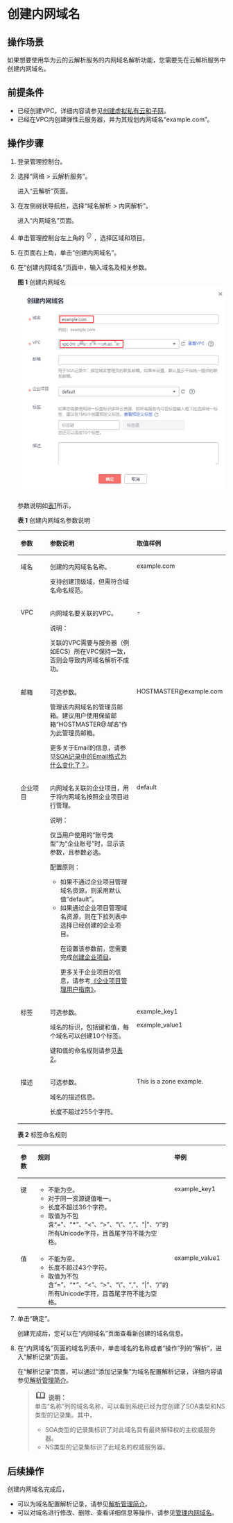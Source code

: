 # 创建内网域名<a name="zh-cn_topic_0057773658"></a>

## 操作场景<a name="section17322104314220"></a>

如果想要使用华为云的云解析服务的内网域名解析功能，您需要先在云解析服务中创建内网域名。

## 前提条件<a name="section1342411413431"></a>

-   已经创建VPC，详细内容请参见[创建虚拟私有云和子网](https://support.huaweicloud.com/usermanual-vpc/zh-cn_topic_0013935842.html)。
-   已经在VPC内创建弹性云服务器，并为其规划内网域名“example.com”。

## 操作步骤<a name="section16592461611"></a>

1.  登录管理控制台。
2.  选择“网络 \> 云解析服务”。

    进入“云解析”页面。

3.  在左侧树状导航栏，选择“域名解析 \> 内网解析”。

    进入“内网域名”页面。

4.  单击管理控制台左上角的![](figures/icon-region.png)，选择区域和项目。
5.  在页面右上角，单击“创建内网域名”。
6.  在“创建内网域名”页面中，输入域名及相关参数。

    **图 1**  创建内网域名<a name="fig98721441009"></a>  
    ![](figures/创建内网域名.png "创建内网域名")

    参数说明如[表1](#zh-cn_topic_0138290710_zh-cn_topic_0035467699_table2052132816642)所示。

    **表 1**  创建内网域名参数说明

    <a name="zh-cn_topic_0138290710_zh-cn_topic_0035467699_table2052132816642"></a>
    <table><thead align="left"><tr id="zh-cn_topic_0138290710_zh-cn_topic_0035467699_row5957484916642"><th class="cellrowborder" valign="top" width="18.11%" id="mcps1.2.4.1.1"><p id="zh-cn_topic_0138290710_zh-cn_topic_0035467699_p1063011916642"><a name="zh-cn_topic_0138290710_zh-cn_topic_0035467699_p1063011916642"></a><a name="zh-cn_topic_0138290710_zh-cn_topic_0035467699_p1063011916642"></a>参数</p>
    </th>
    <th class="cellrowborder" valign="top" width="50.629999999999995%" id="mcps1.2.4.1.2"><p id="zh-cn_topic_0138290710_zh-cn_topic_0035467699_p5573330716642"><a name="zh-cn_topic_0138290710_zh-cn_topic_0035467699_p5573330716642"></a><a name="zh-cn_topic_0138290710_zh-cn_topic_0035467699_p5573330716642"></a>参数说明</p>
    </th>
    <th class="cellrowborder" valign="top" width="31.259999999999998%" id="mcps1.2.4.1.3"><p id="zh-cn_topic_0138290710_zh-cn_topic_0035467699_p1810404816642"><a name="zh-cn_topic_0138290710_zh-cn_topic_0035467699_p1810404816642"></a><a name="zh-cn_topic_0138290710_zh-cn_topic_0035467699_p1810404816642"></a>取值样例</p>
    </th>
    </tr>
    </thead>
    <tbody><tr id="zh-cn_topic_0138290710_zh-cn_topic_0035467699_row2871871016642"><td class="cellrowborder" valign="top" width="18.11%" headers="mcps1.2.4.1.1 "><p id="zh-cn_topic_0138290710_zh-cn_topic_0035467699_p4451420716642"><a name="zh-cn_topic_0138290710_zh-cn_topic_0035467699_p4451420716642"></a><a name="zh-cn_topic_0138290710_zh-cn_topic_0035467699_p4451420716642"></a>域名</p>
    </td>
    <td class="cellrowborder" valign="top" width="50.629999999999995%" headers="mcps1.2.4.1.2 "><p id="zh-cn_topic_0138290710_zh-cn_topic_0035467699_p41211101203154"><a name="zh-cn_topic_0138290710_zh-cn_topic_0035467699_p41211101203154"></a><a name="zh-cn_topic_0138290710_zh-cn_topic_0035467699_p41211101203154"></a>创建的内网域名名称。</p>
    <p id="zh-cn_topic_0138290710_p58045962204247"><a name="zh-cn_topic_0138290710_p58045962204247"></a><a name="zh-cn_topic_0138290710_p58045962204247"></a>支持创建顶级域，但需符合域名命名规范。</p>
    </td>
    <td class="cellrowborder" valign="top" width="31.259999999999998%" headers="mcps1.2.4.1.3 "><p id="zh-cn_topic_0138290710_zh-cn_topic_0035467699_p6704856616642"><a name="zh-cn_topic_0138290710_zh-cn_topic_0035467699_p6704856616642"></a><a name="zh-cn_topic_0138290710_zh-cn_topic_0035467699_p6704856616642"></a>example.com</p>
    </td>
    </tr>
    <tr id="zh-cn_topic_0138290710_row16069279235858"><td class="cellrowborder" valign="top" width="18.11%" headers="mcps1.2.4.1.1 "><p id="zh-cn_topic_0138290710_p10405784235858"><a name="zh-cn_topic_0138290710_p10405784235858"></a><a name="zh-cn_topic_0138290710_p10405784235858"></a>VPC</p>
    </td>
    <td class="cellrowborder" valign="top" width="50.629999999999995%" headers="mcps1.2.4.1.2 "><p id="zh-cn_topic_0138290710_p37562215235858"><a name="zh-cn_topic_0138290710_p37562215235858"></a><a name="zh-cn_topic_0138290710_p37562215235858"></a>内网域名要关联的VPC。</p>
    <div class="note" id="note108145127371"><a name="note108145127371"></a><a name="note108145127371"></a><span class="notetitle"> 说明： </span><div class="notebody"><p id="p08151612103717"><a name="p08151612103717"></a><a name="p08151612103717"></a>关联的VPC需要与服务器（例如ECS）所在VPC保持一致，否则会导致内网域名解析不成功。</p>
    </div></div>
    </td>
    <td class="cellrowborder" valign="top" width="31.259999999999998%" headers="mcps1.2.4.1.3 "><p id="zh-cn_topic_0138290710_p22640607235858"><a name="zh-cn_topic_0138290710_p22640607235858"></a><a name="zh-cn_topic_0138290710_p22640607235858"></a>-</p>
    </td>
    </tr>
    <tr id="zh-cn_topic_0138290710_zh-cn_topic_0035467699_row3925088716642"><td class="cellrowborder" valign="top" width="18.11%" headers="mcps1.2.4.1.1 "><p id="zh-cn_topic_0138290710_p13135064235829"><a name="zh-cn_topic_0138290710_p13135064235829"></a><a name="zh-cn_topic_0138290710_p13135064235829"></a>邮箱</p>
    </td>
    <td class="cellrowborder" valign="top" width="50.629999999999995%" headers="mcps1.2.4.1.2 "><p id="zh-cn_topic_0138290710_p24427888103333"><a name="zh-cn_topic_0138290710_p24427888103333"></a><a name="zh-cn_topic_0138290710_p24427888103333"></a>可选参数。</p>
    <p id="zh-cn_topic_0138290710_zh-cn_topic_0035467699_p2836327016642"><a name="zh-cn_topic_0138290710_zh-cn_topic_0035467699_p2836327016642"></a><a name="zh-cn_topic_0138290710_zh-cn_topic_0035467699_p2836327016642"></a>管理该内网域名的管理员邮箱。建议用户使用保留邮箱“HOSTMASTER@<em id="zh-cn_topic_0138290710_i31584450204027"><a name="zh-cn_topic_0138290710_i31584450204027"></a><a name="zh-cn_topic_0138290710_i31584450204027"></a>域名</em>”作为此管理员邮箱。</p>
    <p id="zh-cn_topic_0138290710_p3894942320387"><a name="zh-cn_topic_0138290710_p3894942320387"></a><a name="zh-cn_topic_0138290710_p3894942320387"></a>更多关于Email的信息，请参见<a href="https://support.huaweicloud.com/dns_faq/dns_faq_009.html" target="_blank" rel="noopener noreferrer">SOA记录中的Email格式为什么变化了？</a>。</p>
    </td>
    <td class="cellrowborder" valign="top" width="31.259999999999998%" headers="mcps1.2.4.1.3 "><p id="zh-cn_topic_0138290710_zh-cn_topic_0035467699_p1572349716642"><a name="zh-cn_topic_0138290710_zh-cn_topic_0035467699_p1572349716642"></a><a name="zh-cn_topic_0138290710_zh-cn_topic_0035467699_p1572349716642"></a>HOSTMASTER@example.com</p>
    </td>
    </tr>
    <tr id="row75930206212"><td class="cellrowborder" valign="top" width="18.11%" headers="mcps1.2.4.1.1 "><p id="p78642492314"><a name="p78642492314"></a><a name="p78642492314"></a>企业项目</p>
    </td>
    <td class="cellrowborder" valign="top" width="50.629999999999995%" headers="mcps1.2.4.1.2 "><p id="p1121115222127"><a name="p1121115222127"></a><a name="p1121115222127"></a>内网域名关联的企业项目，用于将内网域名按照企业项目进行管理。</p>
    <div class="note" id="note16327534163315"><a name="note16327534163315"></a><a name="note16327534163315"></a><span class="notetitle"> 说明： </span><div class="notebody"><p id="zh-cn_topic_0035467702_p132813413310"><a name="zh-cn_topic_0035467702_p132813413310"></a><a name="zh-cn_topic_0035467702_p132813413310"></a>仅当用户使用的“账号类型”为“企业账号”时，显示该参数，且参数必选。</p>
    </div></div>
    <p id="p1775112323310"><a name="p1775112323310"></a><a name="p1775112323310"></a>配置原则：</p>
    <a name="ul1658222152111"></a><a name="ul1658222152111"></a><ul id="ul1658222152111"><li>如果不通过企业项目管理域名资源，则采用默认值“default”。</li><li>如果通过企业项目管理域名资源，则在下拉列表中选择已经创建的企业项目。<p id="zh-cn_topic_0035467702_p1159845914355"><a name="zh-cn_topic_0035467702_p1159845914355"></a><a name="zh-cn_topic_0035467702_p1159845914355"></a>在设置该参数前，您需要完成<a href="https://support.huaweicloud.com/usermanual-em/zh-cn_topic_0108763964.html" target="_blank" rel="noopener noreferrer">创建企业项目</a>。</p>
    <p id="zh-cn_topic_0035467702_p126542818294"><a name="zh-cn_topic_0035467702_p126542818294"></a><a name="zh-cn_topic_0035467702_p126542818294"></a>更多关于企业项目的信息，请参考<a href="https://support.huaweicloud.com/usermanual-em/em_am_0006.html" target="_blank" rel="noopener noreferrer">《企业项目管理用户指南》</a>。</p>
    </li></ul>
    </td>
    <td class="cellrowborder" valign="top" width="31.259999999999998%" headers="mcps1.2.4.1.3 "><p id="p1686416498320"><a name="p1686416498320"></a><a name="p1686416498320"></a>default</p>
    </td>
    </tr>
    <tr id="zh-cn_topic_0138290710_row648142632420"><td class="cellrowborder" valign="top" width="18.11%" headers="mcps1.2.4.1.1 "><p id="zh-cn_topic_0138290710_p18481122652416"><a name="zh-cn_topic_0138290710_p18481122652416"></a><a name="zh-cn_topic_0138290710_p18481122652416"></a>标签</p>
    </td>
    <td class="cellrowborder" valign="top" width="50.629999999999995%" headers="mcps1.2.4.1.2 "><p id="zh-cn_topic_0138290710_p18551159141412"><a name="zh-cn_topic_0138290710_p18551159141412"></a><a name="zh-cn_topic_0138290710_p18551159141412"></a>可选参数。</p>
    <p id="zh-cn_topic_0138290710_p523611212291"><a name="zh-cn_topic_0138290710_p523611212291"></a><a name="zh-cn_topic_0138290710_p523611212291"></a>域名的标识，包括键和值，每个域名可以创建10个标签。</p>
    <p id="zh-cn_topic_0138290710_p1690771316155"><a name="zh-cn_topic_0138290710_p1690771316155"></a><a name="zh-cn_topic_0138290710_p1690771316155"></a>键和值的命名规则请参见<a href="#zh-cn_topic_0138290710_table1393932617253">表2</a>。</p>
    </td>
    <td class="cellrowborder" valign="top" width="31.259999999999998%" headers="mcps1.2.4.1.3 "><p id="zh-cn_topic_0138290710_p15551259121412"><a name="zh-cn_topic_0138290710_p15551259121412"></a><a name="zh-cn_topic_0138290710_p15551259121412"></a>example_key1</p>
    <p id="zh-cn_topic_0138290710_p15031954131915"><a name="zh-cn_topic_0138290710_p15031954131915"></a><a name="zh-cn_topic_0138290710_p15031954131915"></a>example_value1</p>
    </td>
    </tr>
    <tr id="zh-cn_topic_0138290710_row197267115553"><td class="cellrowborder" valign="top" width="18.11%" headers="mcps1.2.4.1.1 "><p id="zh-cn_topic_0138290710_p196195011562"><a name="zh-cn_topic_0138290710_p196195011562"></a><a name="zh-cn_topic_0138290710_p196195011562"></a>描述</p>
    </td>
    <td class="cellrowborder" valign="top" width="50.629999999999995%" headers="mcps1.2.4.1.2 "><p id="zh-cn_topic_0138290710_p2470028111562"><a name="zh-cn_topic_0138290710_p2470028111562"></a><a name="zh-cn_topic_0138290710_p2470028111562"></a>可选参数。</p>
    <p id="zh-cn_topic_0138290710_p2097594211562"><a name="zh-cn_topic_0138290710_p2097594211562"></a><a name="zh-cn_topic_0138290710_p2097594211562"></a>域名的描述信息。</p>
    <p id="zh-cn_topic_0138290710_p5456575711562"><a name="zh-cn_topic_0138290710_p5456575711562"></a><a name="zh-cn_topic_0138290710_p5456575711562"></a>长度不超过255个字符。</p>
    </td>
    <td class="cellrowborder" valign="top" width="31.259999999999998%" headers="mcps1.2.4.1.3 "><p id="zh-cn_topic_0138290710_p5775016011562"><a name="zh-cn_topic_0138290710_p5775016011562"></a><a name="zh-cn_topic_0138290710_p5775016011562"></a>This is a zone example.</p>
    </td>
    </tr>
    </tbody>
    </table>

    **表 2**  标签命名规则

    <a name="zh-cn_topic_0138290710_table1393932617253"></a>
    <table><thead align="left"><tr id="zh-cn_topic_0138290710_zh-cn_topic_0138290753_row72901535141713"><th class="cellrowborder" valign="top" width="18.181818181818183%" id="mcps1.2.4.1.1"><p id="zh-cn_topic_0138290710_zh-cn_topic_0138290753_p132908358173"><a name="zh-cn_topic_0138290710_zh-cn_topic_0138290753_p132908358173"></a><a name="zh-cn_topic_0138290710_zh-cn_topic_0138290753_p132908358173"></a>参数</p>
    </th>
    <th class="cellrowborder" valign="top" width="50.505050505050505%" id="mcps1.2.4.1.2"><p id="zh-cn_topic_0138290710_zh-cn_topic_0138290753_p1629093517175"><a name="zh-cn_topic_0138290710_zh-cn_topic_0138290753_p1629093517175"></a><a name="zh-cn_topic_0138290710_zh-cn_topic_0138290753_p1629093517175"></a>规则</p>
    </th>
    <th class="cellrowborder" valign="top" width="31.313131313131315%" id="mcps1.2.4.1.3"><p id="zh-cn_topic_0138290710_zh-cn_topic_0138290753_p32901635141714"><a name="zh-cn_topic_0138290710_zh-cn_topic_0138290753_p32901635141714"></a><a name="zh-cn_topic_0138290710_zh-cn_topic_0138290753_p32901635141714"></a>举例</p>
    </th>
    </tr>
    </thead>
    <tbody><tr id="zh-cn_topic_0138290710_zh-cn_topic_0138290753_row52906354176"><td class="cellrowborder" valign="top" width="18.181818181818183%" headers="mcps1.2.4.1.1 "><p id="zh-cn_topic_0138290710_zh-cn_topic_0138290753_p122901235111715"><a name="zh-cn_topic_0138290710_zh-cn_topic_0138290753_p122901235111715"></a><a name="zh-cn_topic_0138290710_zh-cn_topic_0138290753_p122901235111715"></a>键</p>
    </td>
    <td class="cellrowborder" valign="top" width="50.505050505050505%" headers="mcps1.2.4.1.2 "><a name="zh-cn_topic_0138290710_zh-cn_topic_0138290753_ul46253231183"></a><a name="zh-cn_topic_0138290710_zh-cn_topic_0138290753_ul46253231183"></a><ul id="zh-cn_topic_0138290710_zh-cn_topic_0138290753_ul46253231183"><li>不能为空。</li><li>对于同一资源键值唯一。</li><li>长度不超过36个字符。</li><li>取值为不包含“=”、“*”、“&lt;”、“&gt;”、“\”、“,”、“|”、“/”的所有Unicode字符，且首尾字符不能为空格。</li></ul>
    </td>
    <td class="cellrowborder" valign="top" width="31.313131313131315%" headers="mcps1.2.4.1.3 "><p id="zh-cn_topic_0138290710_zh-cn_topic_0138290753_p12290163511720"><a name="zh-cn_topic_0138290710_zh-cn_topic_0138290753_p12290163511720"></a><a name="zh-cn_topic_0138290710_zh-cn_topic_0138290753_p12290163511720"></a>example_key1</p>
    </td>
    </tr>
    <tr id="zh-cn_topic_0138290710_zh-cn_topic_0138290753_row132900355172"><td class="cellrowborder" valign="top" width="18.181818181818183%" headers="mcps1.2.4.1.1 "><p id="zh-cn_topic_0138290710_zh-cn_topic_0138290753_p152901635181712"><a name="zh-cn_topic_0138290710_zh-cn_topic_0138290753_p152901635181712"></a><a name="zh-cn_topic_0138290710_zh-cn_topic_0138290753_p152901635181712"></a>值</p>
    </td>
    <td class="cellrowborder" valign="top" width="50.505050505050505%" headers="mcps1.2.4.1.2 "><a name="zh-cn_topic_0138290710_zh-cn_topic_0138290753_ul19648123161815"></a><a name="zh-cn_topic_0138290710_zh-cn_topic_0138290753_ul19648123161815"></a><ul id="zh-cn_topic_0138290710_zh-cn_topic_0138290753_ul19648123161815"><li>不能为空。</li><li>长度不超过43个字符。</li><li>取值为不包含“=”、“*”、“&lt;”、“&gt;”、“\”、“,”、“|”、“/”的所有Unicode字符，且首尾字符不能为空格。</li></ul>
    </td>
    <td class="cellrowborder" valign="top" width="31.313131313131315%" headers="mcps1.2.4.1.3 "><p id="zh-cn_topic_0138290710_zh-cn_topic_0138290753_p62904352179"><a name="zh-cn_topic_0138290710_zh-cn_topic_0138290753_p62904352179"></a><a name="zh-cn_topic_0138290710_zh-cn_topic_0138290753_p62904352179"></a>example_value1</p>
    </td>
    </tr>
    </tbody>
    </table>

7.  单击“确定”。

    创建完成后，您可以在“内网域名”页面查看新创建的域名信息。

8.  在“内网域名”页面的域名列表中，单击域名的名称或者“操作”列的“解析”，进入“解析记录”页面。

    在“解析记录”页面，可以通过“添加记录集”为域名配置解析记录，详细内容请参见[解析管理简介](解析管理简介.md)。

    >![](public_sys-resources/icon-note.gif) **说明：**   
    >单击“名称”列的域名名称，可以看到系统已经为您创建了SOA类型和NS类型的记录集。其中，  
    >-   SOA类型的记录集标识了对此域名具有最终解释权的主权威服务器。  
    >-   NS类型的记录集标识了此域名的权威服务器。  


## 后续操作<a name="section5807312195"></a>

创建内网域名完成后，

-   可以为域名配置解析记录，请参见[解析管理简介](解析管理简介.md)。
-   可以对域名进行修改、删除、查看详细信息等操作，请参见[管理内网域名](管理内网域名.md)。

